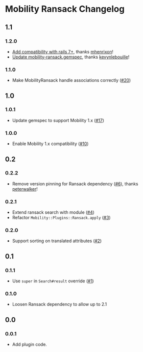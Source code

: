 # Mobility Ransack Changelog

## 1.1

### 1.2.0
- [Add compatibility with rails
  7+](https://github.com/shioyama/mobility-ransack/pull/22), thanks
  [mhenrixon](https://github.com/mhenrixon)!
- [Update mobility-ransack.gemspec](https://github.com/shioyama/mobility-ransack/pull/23),
  thanks [kevynlebouille](https://github.com/kevynlebouille)!

### 1.1.0
- Make MobilityRansack handle associations correctly
  ([#20](https://github.com/shioyama/mobility-ransack/pull/20))

## 1.0

### 1.0.1
- Update gemspec to support Mobility 1.x
  ([#17](https://github.com/shioyama/mobility-ransack/pull/17))

### 1.0.0
- Enable Mobility 1.x compatibility
  ([#10](https://github.com/shioyama/mobility-ransack/pull/10))

## 0.2

### 0.2.2
- Remove version pinning for Ransack dependency
  ([#6](https://github.com/shioyama/mobility-ransack/pull/6)), thanks
  [peterwalker](https://github.com/petewalker)!

### 0.2.1
- Extend ransack search with module
  ([#4](https://github.com/shioyama/mobility-ransack/pull/4))
- Refactor `Mobility::Plugins::Ransack.apply`
  ([#3](https://github.com/shioyama/mobility-ransack/pull/3))

### 0.2.0

- Support sorting on translated attributes
  ([#2](https://github.com/shioyama/mobility-ransack/pull/2))

## 0.1

### 0.1.1
- Use `super` in `Search#result` override
  ([#1](https://github.com/shioyama/mobility-ransack/pull/1))

### 0.1.0
- Loosen Ransack dependency to allow up to 2.1

## 0.0

### 0.0.1
- Add plugin code.
